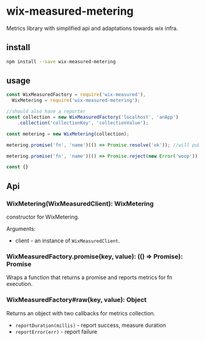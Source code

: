# wix-measured-metering

Metrics library with simplified api and adaptations towards wix infra.

## install

```bash
npm install --save wix-measured-metering
```

## usage

```js
const WixMeasuredFactory = require('wix-measured'),
  WixMetering = require('wix-measured-metering');

//should also have a reporter
const collection = new WixMeasuredFactory('localhost', 'anApp')
    .collection('collectionKey', 'collectionValue');

const metering = new WixMetering(collection);

metering.promise('fn', 'name')(() => Promise.resolve('ok')); //will publish histogram on 'collectionKey=collectionValue.fn=name'

metering.promise('fn', 'name')(() => Promise.reject(new Error('woop'))); //will publish meter (rate, count) on 'collectionKey=collectionValue.fn=name.error=Error.code=-100'.

const {} 
```

## Api

### WixMetering(WixMeasuredClient): WixMetering
constructor for WixMetering.

Arguments:
  - client - an instance of `WixMeasuredClient`.
 
### WixMeasuredFactory.promise(key, value): (() => Promise): Promise
Wraps a function that returns a promise and reports metrics for fn execution.

### WixMeasuredFactory#raw(key, value): Object
Returns an object with two callbacks for metrics collection.
- `reportDuration(millis)` - report success, measure duration
- `reportError(err)` - report failure